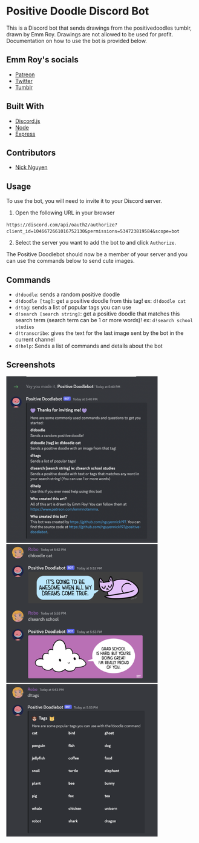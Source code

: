 # Positive Doodle Discord Bot

This is a Discord bot that sends drawings from the positivedoodles tumblr, drawn by Emm Roy. Drawings are not allowed to be used for profit. Documentation on how to use the bot is provided below.

## Emm Roy's socials
 - [Patreon](https://www.patreon.com/emmnotemma)
 - [Twitter](https://twitter.com/emmnotemma)
 - [Tumblr](https://positivedoodles.tumblr.com/)

## Built With
 - [Discord.js](https://discordjs.guide/)
 - [Node](https://nodejs.org/en/)
 - [Express](https://expressjs.com/)

## Contributors 
 - [Nick Nguyen](https://github.com/nguyennick197)


## Usage

To use the bot, you will need to invite it to your Discord server.

1. Open the following URL in your browser

`https://discord.com/api/oauth2/authorize?client_id=1046672661016752130&permissions=534723819584&scope=bot`

2. Select the server you want to add the bot to and click `Authorize`.

The Positive Doodlebot should now be a member of your server and you can use the commands below to send cute images.

## Commands

 - `d!doodle`: sends a random positive doodle
 - `d!doodle [tag]`: get a positive doodle from this tag! ex: `d!doodle cat`
 - `d!tag`: sends a list of popular tags you can use 
 - `d!search [search string]`: get a positive doodle that matches this search term (search term can be 1 or more words)! ex: `d!search school studies`
 - `d!transcribe`: gives the text for the last image sent by the bot in the current channel
 - `d!help`: Sends a list of commands and details about the bot

## Screenshots

<img src="readme_images/doodlebot_intro.png" alt="Doodlebot Welcome Message" width="400"/>

<img src="readme_images/doodlebot_examples.png" alt="Doodlebot doodle and search commands" width="400"/>

<img src="readme_images/doodlebot_tags.png" alt="Doodlebot tag command" width="400"/>